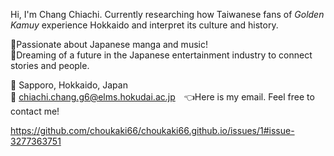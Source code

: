 Hi, I'm Chang Chiachi.
Currently researching how Taiwanese fans of *Golden Kamuy* experience Hokkaido and interpret its culture and history.  

💟Passionate about Japanese manga and music!  
🎼Dreaming of a future in the Japanese entertainment industry to connect stories and people.  

📍 Sapporo, Hokkaido, Japan  
📧 chiachi.chang.g6@elms.hokudai.ac.jp　👈Here is my email. Feel free to contact me!

https://github.com/choukaki66/choukaki66.github.io/issues/1#issue-3277363751

